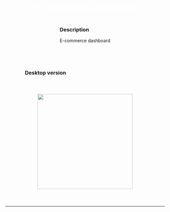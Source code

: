 <body>
<div style="display: flex; align-items: center; justify-content: center; flex-direction: column;">
      
<div style="display: flex; gap: 10px;  flex-direction: column; align-items: center; justify-content: center;">
  <h1  align="center" style="color: white;"> E-commerce dashboard
</div> 

<div>
  <h3 align="left">Description</h3>
    <p  align="left"> E-commerce dashboard </p>
   <br>
    
</div>          
<hr>

<div>
    <h3 align="left">Desktop version</h3>
  <div style="display: flex; gap: 5rem;  flex-direction: row;
        align-items: center; justify-content: center;">
   <img src='https://i.postimg.cc/sgVGmbDM/mobile-7.png' style="height: 300px; padding: 20px; margin: 20px;" /> 
   </div>
</div>      
</div> 
      
<hr>

</body>
